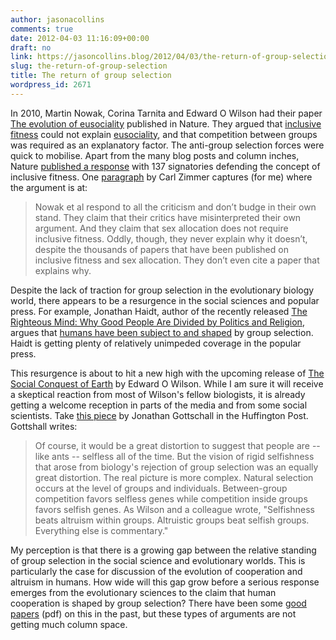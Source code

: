 ```yaml
---
author: jasonacollins
comments: true
date: 2012-04-03 11:16:09+00:00
draft: no
link: https://jasoncollins.blog/2012/04/03/the-return-of-group-selection/
slug: the-return-of-group-selection
title: The return of group selection
wordpress_id: 2671
---
```


In 2010, Martin Nowak, Corina Tarnita and Edward O Wilson had their paper [The evolution of eusociality](http://www.nature.com/nature/journal/v466/n7310/full/nature09205.html) published in Nature. They argued that [inclusive fitness](http://en.wikipedia.org/wiki/Inclusive_fitness) could not explain [eusociality](http://en.wikipedia.org/wiki/Eusociality), and that competition between groups was required as an explanatory factor. The anti-group selection forces were quick to mobilise. Apart from the many blog posts and column inches, Nature [published a response](http://www.nature.com/nature/journal/v471/n7339/full/nature09831.html) with 137 signatories defending the concept of inclusive fitness. One [paragraph](http://blogs.discovermagazine.com/loom/2011/03/23/inclusive-fitness-return-to-the-wrestling-ring/) by Carl Zimmer captures (for me) where the argument is at:



<blockquote>Nowak et al respond to all the criticism and don’t budge in their own stand. They claim that their critics have misinterpreted their own argument. And they claim that sex allocation does not require inclusive fitness. Oddly, though, they never explain why it doesn’t, despite the thousands of papers that have been published on inclusive fitness and sex allocation. They don’t even cite a paper that explains why.</blockquote>



Despite the lack of traction for group selection in the evolutionary biology world, there appears to be a resurgence in the social sciences and popular press. For example, Jonathan Haidt, author of the recently released [The Righteous Mind: Why Good People Are Divided by Politics and Religion](http://www.amazon.com/gp/product/0307377903/ref=as_li_ss_tl?ie=UTF8&tag=evolvieconom-20&linkCode=as2&camp=1789&creative=390957&creativeASIN=0307377903), argues that [humans have been subject to and shaped](http://www.thisviewoflife.com/index.php/magazine/articles/jonathan-haidt-on-religion-evolution-and-the-ecstasy-of-self-transcendence) by group selection. Haidt is getting plenty of relatively unimpeded coverage in the popular press.

This resurgence is about to hit a new high with the upcoming release of [The Social Conquest of Earth](http://www.amazon.com/gp/product/0871404133/ref=as_li_ss_tl?ie=UTF8&tag=evolvieconom-20&linkCode=as2&camp=1789&creative=390957&creativeASIN=0871404133) by Edward O Wilson. While I am sure it will receive a skeptical reaction from most of Wilson's fellow biologists, it is already getting a welcome reception in parts of the media and from some social scientists. Take [this piece](http://www.huffingtonpost.com/jonathan-gottschall/selfless-genes-a-new-revolution_b_1396274.html) by Jonathan Gottschall in the Huffington Post. Gottshall writes:



<blockquote>Of course, it would be a great distortion to suggest that people are -- like ants -- selfless all of the time. But the vision of rigid selfishness that arose from biology's rejection of group selection was an equally great distortion. The real picture is more complex. Natural selection occurs at the level of groups and individuals. Between-group competition favors selfless genes while competition inside groups favors selfish genes. As Wilson and a colleague wrote, "Selfishness beats altruism within groups. Altruistic groups beat selfish groups. Everything else is commentary."</blockquote>



My perception is that there is a growing gap between the relative standing of group selection in the social science and evolutionary worlds. This is particularly the case for discussion of the evolution of cooperation and altruism in humans. How wide will this gap grow before a serious response emerges from the evolutionary sciences to the claim that human cooperation is shaped by group selection? There have been some [good papers](http://www.zoo.ox.ac.uk/group/west/pdf/WestElMoudenGardner_11.pdf) (pdf) on this in the past, but these types of arguments are not getting much column space.
